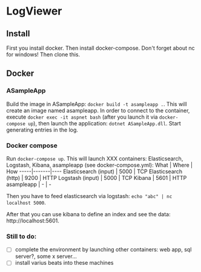 # LogViewer
## Install
First you install docker. Then install docker-compose. Don't forget about nc for windows! Then clone this.
## Docker

### ASampleApp
Build the image in ASampleApp: `docker build -t asampleapp .`. This will create an image named asampleapp. In order to connect to the container, execute `docker exec -it aspnet bash` (after you launch it via `docker-compose up`), then launch the application: `dotnet ASampleApp.dll`. Start generating entries in the log.
### Docker compose
Run `docker-compose up`. This will launch XXX containers: Elasticsearch, Logstash, Kibana, asampleapp (see docker-compose.yml):
 What | Where | How
 -----|-------|----
 Elasticsearch (input) | 5000 | TCP
 Elasticsearch (http) | 9200 | HTTP
 Logstash (input) | 5000 | TCP
 Kibana | 5601 | HTTP 
 asampleapp | - | - 

Then you have to feed elasticsearch via logstash: `echo "abc" | nc localhost 5000`. 

After that you can use kibana to define an index and see the data: http://localhost:5601.



### Still to do:
- [ ] complete the environment by launching other containers: web app, sql server?, some x server...
- [ ] install varius beats into these machines 
